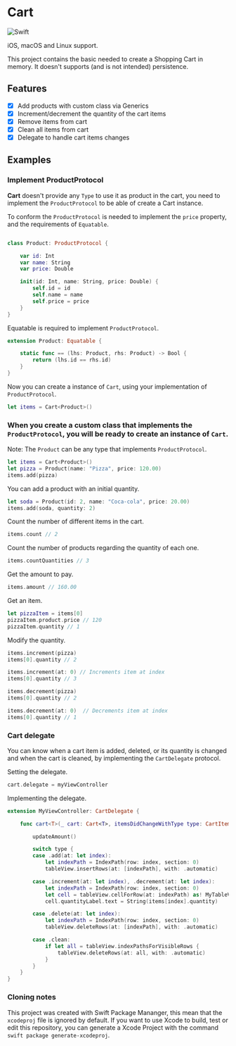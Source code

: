 # Cart
![Swift](https://github.com/dnlosx/Cart/workflows/Swift/badge.svg)

iOS, macOS and Linux support.

This project contains the basic needed to create a Shopping Cart in memory.
It doesn't supports (and is not intended) persistence.

## Features

- [x] Add products with custom class via Generics
- [x] Increment/decrement the quantity of the cart items
- [x] Remove items from cart
- [x] Clean all items from cart
- [x] Delegate to handle cart items changes

## Examples

### Implement ProductProtocol

**Cart** doesn't provide any `Type` to use it as product in the cart, you need to implement the `ProductProtocol` to be able of create a Cart instance.

To conform the `ProductProtocol` is needed to implement the `price` property, and the requirements of `Equatable`.

```swift

class Product: ProductProtocol {

    var id: Int
    var name: String
    var price: Double

    init(id: Int, name: String, price: Double) {
        self.id = id
        self.name = name
        self.price = price
    }
}
```

Equatable is required to implement `ProductProtocol`.
```swift
extension Product: Equatable {

    static func == (lhs: Product, rhs: Product) -> Bool {
        return (lhs.id == rhs.id)
    }
}

```

Now you can create a instance of `Cart`, using your implementation of `ProductProtocol`.
```swift
let items = Cart<Product>()
```

###  When you create a custom class that implements the `ProductProtocol`, you will be ready to create an instance of `Cart`.

Note: The `Product` can be any type that implements `ProductProtocol`.

```swift
let items = Cart<Product>()
let pizza = Product(name: "Pizza", price: 120.00)
items.add(pizza)
```

You can add a product with an initial quantity.
```swift
let soda = Product(id: 2, name: "Coca-cola", price: 20.00)
items.add(soda, quantity: 2)
```

Count the number of different items in the cart.
```swift
items.count // 2
```

Count the number of products regarding the quantity of each one.
```swift
items.countQuantities // 3
```

Get the amount to pay.
```swift
items.amount // 160.00
```

Get an item.
```swift
let pizzaItem = items[0]
pizzaItem.product.price // 120
pizzaItem.quantity // 1
```

 Modify the quantity.
```swift
items.increment(pizza)
items[0].quantity // 2

items.increment(at: 0) // Increments item at index
items[0].quantity // 3

items.decrement(pizza)
items[0].quantity // 2

items.decrement(at: 0)  // Decrements item at index
items[0].quantity // 1
```


### Cart delegate

You can know when a cart item is added, deleted, or its quantity is changed and when the cart is cleaned, by implementing the `CartDelegate` protocol.

Setting the delegate.
```swift
cart.delegate = myViewController
```

Implementing the delegate.
```swift
extension MyViewController: CartDelegate {

    func cart<T>(_ cart: Cart<T>, itemsDidChangeWithType type: CartItemChangeType) where T : ProductProtocol {

        updateAmount()

        switch type {
        case .add(at: let index):
            let indexPath = IndexPath(row: index, section: 0)
            tableView.insertRows(at: [indexPath], with: .automatic)

        case .increment(at: let index), .decrement(at: let index):
            let indexPath = IndexPath(row: index, section: 0)
            let cell = tableView.cellForRow(at: indexPath) as! MyTableViewCell
            cell.quantityLabel.text = String(items[index].quantity)

        case .delete(at: let index):
            let indexPath = IndexPath(row: index, section: 0)
            tableView.deleteRows(at: [indexPath], with: .automatic)

        case .clean:
            if let all = tableView.indexPathsForVisibleRows {
                tableView.deleteRows(at: all, with: .automatic)
            }
        }
    }
}
```


### Cloning notes

This project was created with Swift Package Mananger, this mean that the `xcodeproj` file is ignored by default. If you want to use Xcode to build, test or edit this repository, you can generate a Xcode Project with the command `swift package generate-xcodeproj`.

